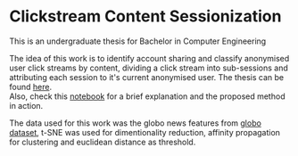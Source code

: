# Clickstream Content Sessionization

This is an undergraduate thesis for Bachelor in Computer Engineering

The idea of this work is to identify account sharing and classify anonymised user click streams by content, 
dividing a click stream into sub-sessions and attributing each session to it's current anonymised user. The thesis can be found [here](https://github.com/Zatura/clickstream-content-sessionization/blob/main/undergraduate-thesis.pdf).  
Also, check this [notebook](https://github.com/Zatura/clickstream-content-sessionization/blob/main/src/notebooks/globo_affinity_from_file.ipynb) for a brief explanation and the proposed method in action. 

The data used for this work was the globo news features from [globo dataset](https://www.kaggle.com/datasets/gspmoreira/news-portal-user-interactions-by-globocom), t-SNE was used for dimentionality reduction, affinity propagation for clustering and euclidean distance as threshold.
